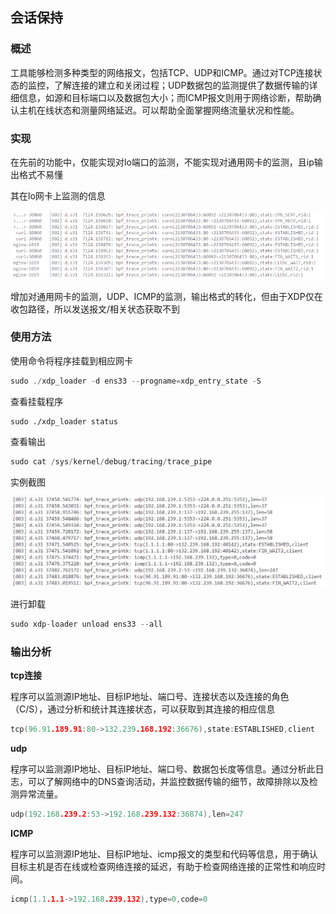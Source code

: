 ## 会话保持

### 概述

​	工具能够检测多种类型的网络报文，包括TCP、UDP和ICMP。通过对TCP连接状态的监控，了解连接的建立和关闭过程；UDP数据包的监测提供了数据传输的详细信息，如源和目标端口以及数据包大小；而ICMP报文则用于网络诊断，帮助确认主机在线状态和测量网络延迟。可以帮助全面掌握网络流量状况和性能。

### 实现

在先前的功能中，仅能实现对lo端口的监测，不能实现对通用网卡的监测，且ip输出格式不易懂

其在lo网卡上监测的信息

![image-20240719173203213](./pic/session_keep1.png)

增加对通用网卡的监测，UDP、ICMP的监测，输出格式的转化，但由于XDP仅在收包路径，所以发送报文/相关状态获取不到

### 使用方法

使用命令将程序挂载到相应网卡

```c
sudo ./xdp_loader -d ens33 --progname=xdp_entry_state -S
```

查看挂载程序

```
sudo ./xdp_loader status
```

查看输出

```c
sudo cat /sys/kernel/debug/tracing/trace_pipe
```

实例截图

![image-20240719173840908](./pic/session_keep2.png)

进行卸载	

```c
sudo xdp-loader unload ens33 --all
```

### 输出分析

**tcp连接**

​	程序可以监测源IP地址、目标IP地址、端口号、连接状态以及连接的角色（C/S），通过分析和统计其连接状态，可以获取到其连接的相应信息

```c
tcp(96.91.189.91:80->132.239.168.192:36676),state:ESTABLISHED,client
```

**udp**

​	程序可以监测源IP地址、目标IP地址、端口号、数据包长度等信息。通过分析此日志，可以了解网络中的DNS查询活动，并监控数据传输的细节，故障排除以及检测异常流量。

```c
udp(192.168.239.2:53->192.168.239.132:36874),len=247
```

**ICMP**

​	程序可以监测源IP地址、目标IP地址、icmp报文的类型和代码等信息，用于确认目标主机是否在线或检查网络连接的延迟，有助于检查网络连接的正常性和响应时间。

```c
icmp(1.1.1.1->192.168.239.132),type=0,code=0
```

